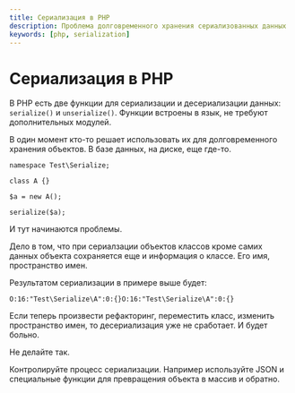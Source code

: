 ```yaml
---
title: Сериализация в PHP
description: Проблема долговременного хранения сериализованных данных
keywords: [php, serialization]
---
```


# Сериализация в PHP

В PHP есть две функции для сериализации и десериализации данных: `serialize()` и `unserialize()`.
Функции встроены в язык, не требуют дополнительных модулей.

В один момент кто-то решает использовать их для долговременного хранения объектов. 
В базе данных, на диске, еще где-то.

```
namespace Test\Serialize;

class A {}

$a = new A();

serialize($a);
```

И тут начинаются проблемы.

Дело в том, что при сериалзации объектов классов кроме самих данных объекта сохраняется еще и информация о классе.
Его имя, пространство имен.

Результатом сериализации в примере выше будет:

```
O:16:"Test\Serialize\A":0:{}O:16:"Test\Serialize\A":0:{}
```

Если теперь произвести рефакторинг, переместить класс, изменить пространство имен, то десериализация уже не сработает.
И будет больно.

Не делайте так.

Контролируйте процесс сериализации. Например используйте JSON и специальные 
функции для превращения объекта в массив и обратно.
